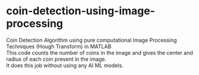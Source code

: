 # coin-detection-using-image-processing  
Coin Detection Algorithm using pure computational Image Processing Techniques (Hough Transform) in MATLAB  
This code counts the number of coins in the image and gives the center and radius of each coin present in the image.  
It does this job without using any AI ML models.  
